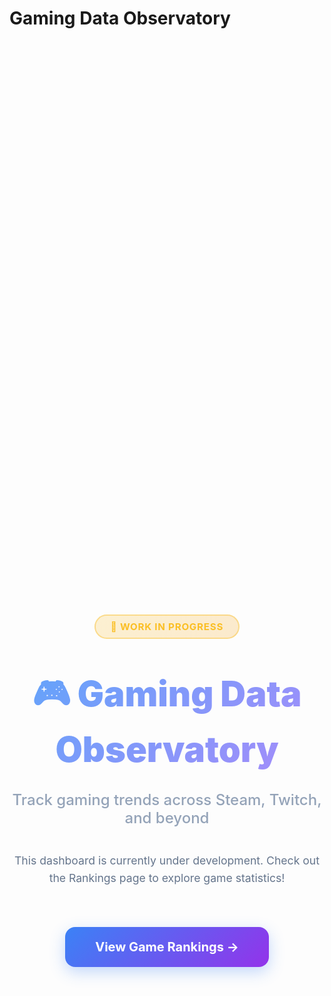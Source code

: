 # Gaming Data Observatory

<div class="hero">
  <div class="wip-badge">🚧 Work in Progress</div>
  <h1 class="hero-title">🎮 Gaming Data Observatory</h1>
  <p class="hero-subtitle">Track gaming trends across Steam, Twitch, and beyond</p>
  <p class="hero-description">This dashboard is currently under development. Check out the Rankings page to explore game statistics!</p>

  <a href="./ranking" class="cta-button">
    View Game Rankings →
  </a>
</div>

<style>
  .hero {
    display: flex;
    flex-direction: column;
    align-items: center;
    justify-content: center;
    min-height: 60vh;
    text-align: center;
    gap: 2rem;
  }

  .hero-title {
    font-size: 3.5rem;
    font-weight: 900;
    background: linear-gradient(135deg, #60a5fa 0%, #a78bfa 100%);
    -webkit-background-clip: text;
    -webkit-text-fill-color: transparent;
    background-clip: text;
    margin: 0;
  }

  .hero-subtitle {
    font-size: 1.5rem;
    color: #94a3b8;
    margin: 0;
    font-weight: 500;
  }

  .hero-description {
    font-size: 1.1rem;
    color: #64748b;
    margin: 0.5rem 0 0 0;
    max-width: 600px;
    line-height: 1.6;
  }

  .wip-badge {
    display: inline-block;
    padding: 0.5rem 1.5rem;
    background: linear-gradient(135deg, rgba(251, 191, 36, 0.2) 0%, rgba(245, 158, 11, 0.2) 100%);
    color: #fbbf24;
    border: 2px solid rgba(251, 191, 36, 0.4);
    border-radius: 24px;
    font-size: 0.95rem;
    font-weight: 700;
    text-transform: uppercase;
    letter-spacing: 0.05em;
    margin-bottom: 1rem;
    animation: pulse 2s ease-in-out infinite;
  }

  @keyframes pulse {
    0%, 100% {
      opacity: 1;
    }
    50% {
      opacity: 0.7;
    }
  }

  .cta-button {
    margin-top: 2rem;
    padding: 1.25rem 3rem;
    font-size: 1.25rem;
    font-weight: 700;
    background: linear-gradient(135deg, #3b82f6 0%, #9333ea 100%);
    color: white;
    border-radius: 16px;
    text-decoration: none;
    border: none;
    cursor: pointer;
    transition: all 0.3s ease;
    box-shadow: 0 8px 24px rgba(59, 130, 246, 0.3);
  }

  .cta-button:hover {
    transform: translateY(-4px);
    box-shadow: 0 12px 32px rgba(59, 130, 246, 0.4);
  }

  @media (max-width: 768px) {
    .hero-title {
      font-size: 2.5rem;
    }

    .hero-subtitle {
      font-size: 1.25rem;
    }

    .hero-description {
      font-size: 1rem;
      padding: 0 1rem;
    }

    .wip-badge {
      font-size: 0.85rem;
      padding: 0.4rem 1.2rem;
    }

    .cta-button {
      font-size: 1.1rem;
      padding: 1rem 2rem;
    }
  }
</style>

